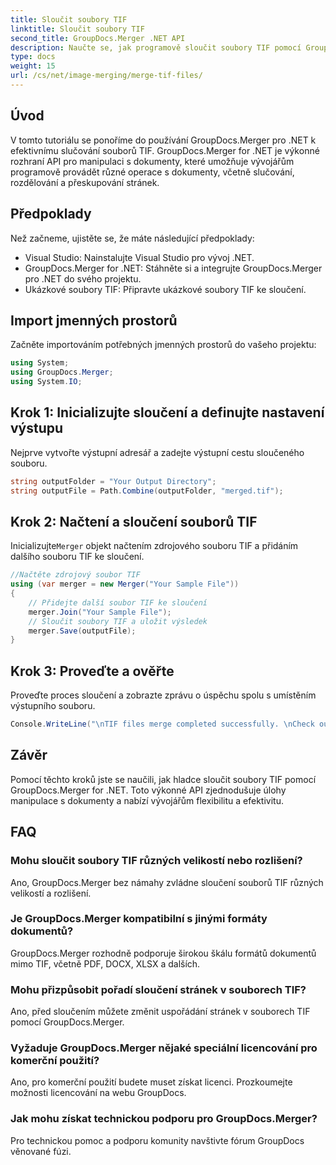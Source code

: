 ```yaml
---
title: Sloučit soubory TIF
linktitle: Sloučit soubory TIF
second_title: GroupDocs.Merger .NET API
description: Naučte se, jak programově sloučit soubory TIF pomocí GroupDocs.Merger for .NET. Efektivní rozhraní API pro manipulaci s dokumenty pro vývojáře .NET.
type: docs
weight: 15
url: /cs/net/image-merging/merge-tif-files/
---
```

## Úvod
V tomto tutoriálu se ponoříme do používání GroupDocs.Merger pro .NET k efektivnímu slučování souborů TIF. GroupDocs.Merger for .NET je výkonné rozhraní API pro manipulaci s dokumenty, které umožňuje vývojářům programově provádět různé operace s dokumenty, včetně slučování, rozdělování a přeskupování stránek.
## Předpoklady
Než začneme, ujistěte se, že máte následující předpoklady:
- Visual Studio: Nainstalujte Visual Studio pro vývoj .NET.
- GroupDocs.Merger for .NET: Stáhněte si a integrujte GroupDocs.Merger pro .NET do svého projektu.
- Ukázkové soubory TIF: Připravte ukázkové soubory TIF ke sloučení.

## Import jmenných prostorů
Začněte importováním potřebných jmenných prostorů do vašeho projektu:
```csharp
using System; 
using GroupDocs.Merger;
using System.IO;
```
## Krok 1: Inicializujte sloučení a definujte nastavení výstupu
Nejprve vytvořte výstupní adresář a zadejte výstupní cestu sloučeného souboru.
```csharp
string outputFolder = "Your Output Directory";
string outputFile = Path.Combine(outputFolder, "merged.tif");
```
## Krok 2: Načtení a sloučení souborů TIF
 Inicializujte`Merger` objekt načtením zdrojového souboru TIF a přidáním dalšího souboru TIF ke sloučení.
```csharp
//Načtěte zdrojový soubor TIF
using (var merger = new Merger("Your Sample File"))
{
    // Přidejte další soubor TIF ke sloučení
    merger.Join("Your Sample File");
    // Sloučit soubory TIF a uložit výsledek
    merger.Save(outputFile);
}
```
## Krok 3: Proveďte a ověřte
Proveďte proces sloučení a zobrazte zprávu o úspěchu spolu s umístěním výstupního souboru.
```csharp
Console.WriteLine("\nTIF files merge completed successfully. \nCheck output in {0}", outputFolder);
```

## Závěr
Pomocí těchto kroků jste se naučili, jak hladce sloučit soubory TIF pomocí GroupDocs.Merger for .NET. Toto výkonné API zjednodušuje úlohy manipulace s dokumenty a nabízí vývojářům flexibilitu a efektivitu.

## FAQ
### Mohu sloučit soubory TIF různých velikostí nebo rozlišení?
Ano, GroupDocs.Merger bez námahy zvládne sloučení souborů TIF různých velikostí a rozlišení.
### Je GroupDocs.Merger kompatibilní s jinými formáty dokumentů?
GroupDocs.Merger rozhodně podporuje širokou škálu formátů dokumentů mimo TIF, včetně PDF, DOCX, XLSX a dalších.
### Mohu přizpůsobit pořadí sloučení stránek v souborech TIF?
Ano, před sloučením můžete změnit uspořádání stránek v souborech TIF pomocí GroupDocs.Merger.
### Vyžaduje GroupDocs.Merger nějaké speciální licencování pro komerční použití?
Ano, pro komerční použití budete muset získat licenci. Prozkoumejte možnosti licencování na webu GroupDocs.
### Jak mohu získat technickou podporu pro GroupDocs.Merger?
Pro technickou pomoc a podporu komunity navštivte fórum GroupDocs věnované fúzi.